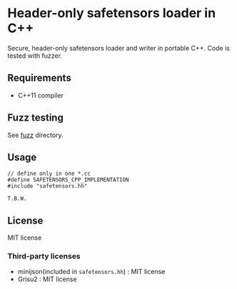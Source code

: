 # Header-only safetensors loader in C++

Secure, header-only safetensors loader and writer in portable C++.
Code is tested with fuzzer.

## Requirements

* C++11 compiler

## Fuzz testing

See [fuzz](fuzz) directory.

## Usage

```
// define only in one *.cc
#define SAFETENSORS_CPP_IMPLEMENTATION
#include "safetensors.hh"

T.B.W.
```


## License

MIT license

### Third-party licenses

* minijson(included in `safetensors.hh`) : MIT license
* Grisu2 : MIT license
